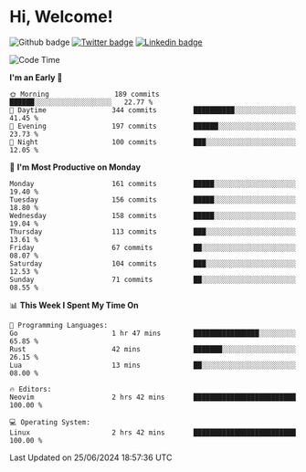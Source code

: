   # Hi, Welcome!
  ![Github badge](https://img.shields.io/github/followers/kraken-afk.svg?style=social&label=Follow&maxAge=2592000)
  [![Twitter badge](https://img.shields.io/badge/-Twitter-00acee?style=flat-square&logo=Twitter&logoColor=white)](https://twitter.com/trshppl)
  [![Linkedin badge](https://img.shields.io/badge/LinkedIn-0077B5?style=flat-square&logo=linkedin&logoColor=white)](https://www.linkedin.com/in/noveanrer)
<!--START_SECTION:waka-->
![Code Time](http://img.shields.io/badge/Code%20Time-234%20hrs%201%20min-blue)

**I'm an Early 🐤** 

```text
🌞 Morning                189 commits         ██████░░░░░░░░░░░░░░░░░░░   22.77 % 
🌆 Daytime                344 commits         ██████████░░░░░░░░░░░░░░░   41.45 % 
🌃 Evening                197 commits         ██████░░░░░░░░░░░░░░░░░░░   23.73 % 
🌙 Night                  100 commits         ███░░░░░░░░░░░░░░░░░░░░░░   12.05 % 
```
📅 **I'm Most Productive on Monday** 

```text
Monday                   161 commits         █████░░░░░░░░░░░░░░░░░░░░   19.40 % 
Tuesday                  156 commits         █████░░░░░░░░░░░░░░░░░░░░   18.80 % 
Wednesday                158 commits         █████░░░░░░░░░░░░░░░░░░░░   19.04 % 
Thursday                 113 commits         ███░░░░░░░░░░░░░░░░░░░░░░   13.61 % 
Friday                   67 commits          ██░░░░░░░░░░░░░░░░░░░░░░░   08.07 % 
Saturday                 104 commits         ███░░░░░░░░░░░░░░░░░░░░░░   12.53 % 
Sunday                   71 commits          ██░░░░░░░░░░░░░░░░░░░░░░░   08.55 % 
```


📊 **This Week I Spent My Time On** 

```text
💬 Programming Languages: 
Go                       1 hr 47 mins        ████████████████░░░░░░░░░   65.85 % 
Rust                     42 mins             ███████░░░░░░░░░░░░░░░░░░   26.15 % 
Lua                      13 mins             ██░░░░░░░░░░░░░░░░░░░░░░░   08.00 % 

🔥 Editors: 
Neovim                   2 hrs 42 mins       █████████████████████████   100.00 % 

💻 Operating System: 
Linux                    2 hrs 42 mins       █████████████████████████   100.00 % 
```


 Last Updated on 25/06/2024 18:57:36 UTC
<!--END_SECTION:waka-->